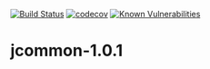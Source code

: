 [![Build Status](https://travis-ci.com/alphafoobar/jcommon-1.0.1.svg?branch=master)](https://travis-ci.com/alphafoobar/jcommon-1.0.1) [![codecov](https://codecov.io/gh/alphafoobar/jcommon-1.0.1/branch/master/graph/badge.svg)](https://codecov.io/gh/alphafoobar/jcommon-1.0.1) [![Known Vulnerabilities](https://snyk.io/test/github/alphafoobar/jcommon-1.0.1/badge.svg)](https://snyk.io/test/github/alphafoobar/jcommon-1.0.1)

# jcommon-1.0.1